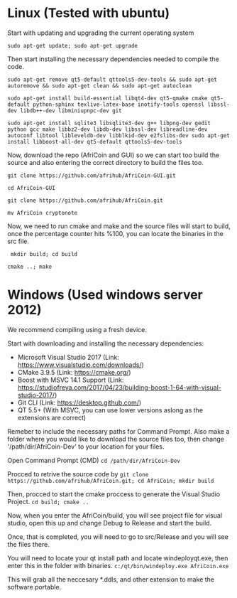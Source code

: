 # Linux (Tested with ubuntu)



Start with updating and upgrading the current operating system

`sudo apt-get update; sudo apt-get upgrade`


Then start installing the necessary dependencies needed to compile the code.

`sudo apt-get remove qt5-default qttools5-dev-tools && sudo apt-get autoremove && sudo apt-get clean && sudo apt-get autoclean`

`sudo apt-get install build-essential libqt4-dev qt5-qmake cmake qt5-default python-sphinx texlive-latex-base inotify-tools openssl libssl-dev libdb++-dev libminiupnpc-dev git`

`sudo apt-get install sqlite3 libsqlite3-dev g++ libpng-dev gedit python gcc make libbz2-dev libdb-dev libssl-dev libreadline-dev autoconf libtool libleveldb-dev libblkid-dev e2fslibs-dev
sudo apt-get install libboost-all-dev qt5-default qttools5-dev-tools`


Now, download the repo (AfriCoin and GUI) so we can start too build the source and also entering the correct directory to build the files too.

`git clone https://github.com/afrihub/AfriCoin-GUI.git`

`cd AfriCoin-GUI`

`git clone https://github.com/afrihub/AfriCoin.git`

`mv AfriCoin cryptonote`

Now, we need to run cmake and make and the source files will start to build, once the percentage counter hits %100, you can locate the binaries in the src file.

`
mkdir build; cd build`

`cmake ..; make`



# Windows (Used windows server 2012)
We recommend compiling using a fresh device.

Start with downloading and installing the necessary dependencies:

* Microsoft Visual Studio 2017 (Link: https://www.visualstudio.com/downloads/)
* CMake 3.9.5 (Link: https://cmake.org/)
* Boost with MSVC 14.1 Support (Link: https://studiofreya.com/2017/04/23/building-boost-1-64-with-visual-studio-2017/)
* Git CLI (Link: https://desktop.github.com/)
* QT 5.5+ (With MSVC, you can use lower versions aslong as the extensions are correct)


Remeber to include the necessary paths for Command Prompt.
Also make a folder where you would like to download the source files too, then change '/path/dir/AfriCoin-Dev' to your location for your files.

Open Command Prompt (CMD)
`cd /path/dir/AfriCoin-Dev`

Procced to retrive the source code by
`git clone https://github.com/afrihub/AfriCoin.git; cd AfriCoin; mkdir build`

Then, procced to start the cmake proccess to generate the Visual Studio Project.
`cd build; cmake ..`

Now, when you enter the AfriCoin/build, you will see project file for visual studio, open this up and change Debug to Release and start the build.

Once, that is completed, you will need to go to src/Release and you will see the files there.

You will need to locate your qt install path and locate windeployqt.exe, then enter this in the folder with binaries.
`c:/qt/bin/windeploy.exe AfriCoin.exe`

This will grab all the neccesary *.ddls, and other extension to make the software portable.

